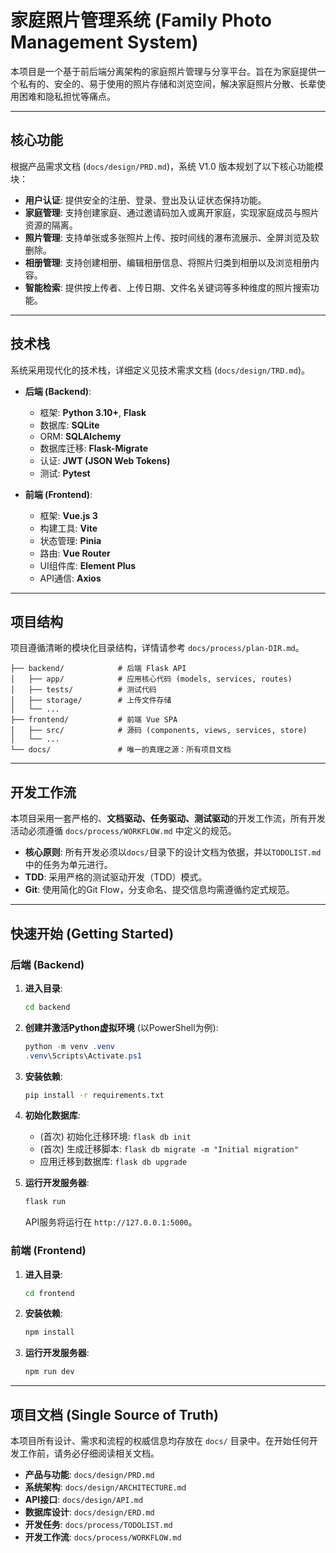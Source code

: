# 家庭照片管理系统 (Family Photo Management System)

本项目是一个基于前后端分离架构的家庭照片管理与分享平台。旨在为家庭提供一个私有的、安全的、易于使用的照片存储和浏览空间，解决家庭照片分散、长辈使用困难和隐私担忧等痛点。

---

## 核心功能

根据产品需求文档 (`docs/design/PRD.md`)，系统 V1.0 版本规划了以下核心功能模块：

*   **用户认证**: 提供安全的注册、登录、登出及认证状态保持功能。
*   **家庭管理**: 支持创建家庭、通过邀请码加入或离开家庭，实现家庭成员与照片资源的隔离。
*   **照片管理**: 支持单张或多张照片上传、按时间线的瀑布流展示、全屏浏览及软删除。
*   **相册管理**: 支持创建相册、编辑相册信息、将照片归类到相册以及浏览相册内容。
*   **智能检索**: 提供按上传者、上传日期、文件名关键词等多种维度的照片搜索功能。

---

## 技术栈

系统采用现代化的技术栈，详细定义见技术需求文档 (`docs/design/TRD.md`)。

*   **后端 (Backend)**:
    *   框架: **Python 3.10+**, **Flask**
    *   数据库: **SQLite**
    *   ORM: **SQLAlchemy**
    *   数据库迁移: **Flask-Migrate**
    *   认证: **JWT (JSON Web Tokens)**
    *   测试: **Pytest**

*   **前端 (Frontend)**:
    *   框架: **Vue.js 3**
    *   构建工具: **Vite**
    *   状态管理: **Pinia**
    *   路由: **Vue Router**
    *   UI组件库: **Element Plus**
    *   API通信: **Axios**

---

## 项目结构

项目遵循清晰的模块化目录结构，详情请参考 `docs/process/plan-DIR.md`。

```my_faimly_photos/
├── backend/            # 后端 Flask API
│   ├── app/            # 应用核心代码 (models, services, routes)
│   ├── tests/          # 测试代码
│   ├── storage/        # 上传文件存储
│   └── ...
├── frontend/           # 前端 Vue SPA
│   ├── src/            # 源码 (components, views, services, store)
│   └── ...
└── docs/               # 唯一的真理之源：所有项目文档
```

---

## 开发工作流

本项目采用一套严格的、**文档驱动、任务驱动、测试驱动**的开发工作流，所有开发活动必须遵循 `docs/process/WORKFLOW.md` 中定义的规范。

*   **核心原则**: 所有开发必须以`docs/`目录下的设计文档为依据，并以`TODOLIST.md`中的任务为单元进行。
*   **TDD**: 采用严格的测试驱动开发（TDD）模式。
*   **Git**: 使用简化的Git Flow，分支命名、提交信息均需遵循约定式规范。

---

## 快速开始 (Getting Started)

### 后端 (Backend)

1.  **进入目录**:
    ```bash
    cd backend
    ```

2.  **创建并激活Python虚拟环境** (以PowerShell为例):
    ```powershell
    python -m venv .venv
    .venv\Scripts\Activate.ps1
    ```

3.  **安装依赖**:
    ```bash
    pip install -r requirements.txt
    ```

4.  **初始化数据库**:
    *   (首次) 初始化迁移环境: `flask db init`
    *   (首次) 生成迁移脚本: `flask db migrate -m "Initial migration"`
    *   应用迁移到数据库: `flask db upgrade`

5.  **运行开发服务器**:
    ```bash
    flask run
    ```
    API服务将运行在 `http://127.0.0.1:5000`。

### 前端 (Frontend)

1.  **进入目录**:
    ```bash
    cd frontend
    ```

2.  **安装依赖**:
    ```bash
    npm install
    ```

3.  **运行开发服务器**:
    ```bash
    npm run dev
    ```

---

## 项目文档 (Single Source of Truth)

本项目所有设计、需求和流程的权威信息均存放在 `docs/` 目录中。在开始任何开发工作前，请务必仔细阅读相关文档。

*   **产品与功能**: `docs/design/PRD.md`
*   **系统架构**: `docs/design/ARCHITECTURE.md`
*   **API接口**: `docs/design/API.md`
*   **数据库设计**: `docs/design/ERD.md`
*   **开发任务**: `docs/process/TODOLIST.md`
*   **开发工作流**: `docs/process/WORKFLOW.md` 